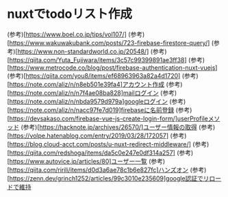 # nuxtでtodoリスト作成
(参考)[https://www.boel.co.jp/tips/vol107/]
(参考)[https://www.wakuwakubank.com/posts/723-firebase-firestore-query/]
(参考)[https://www.non-standardworld.co.jp/20548/]
(参考)[https://qiita.com/Yuta_Fujiwara/items/3c57c99399891ae3ff38]
(参考)[https://www.metrocode.co/blog/post/firebase-authentication-nuxt-vuejs]
(参考)[https://qiita.com/you8/items/ef68963963a82a4d1720]
(参考)[https://note.com/aliz/n/n8eb501e39fa4]アカウント作成
(参考)[https://note.com/aliz/n/n7f4ae08ba828]mailログイン
(参考)[https://note.com/aliz/n/nbda9579d979a]googleログイン
(参考)[https://note.com/aliz/n/nacc97fe7d019]firebaseに名前登録
(参考)[https://devsakaso.com/firebase-vue-js-create-login-form/]userProfileメソッド
(参考)[https://hacknote.jp/archives/26570/]ユーザー情報の取得
(参考)[https://volpe.hatenablog.com/entry/2019/03/28/172057]
(参考)[https://blog.cloud-acct.com/posts/u-nuxt-redirect-middleware/]
(参考)[https://qiita.com/redshoga/items/da5c0e247e0df314a257]
(参考)[https://www.autovice.jp/articles/80]ユーザー一覧
(参考)[https://qiita.com/ririli/items/d0d3a6ae78c1b6e827fc]ハンズオン
(参考)[https://zenn.dev/grinch1252/articles/99c3010e235609]google認証でリロードで維持
